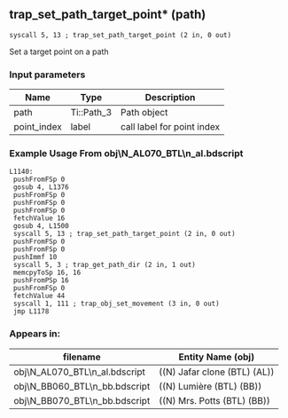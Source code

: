 ## trap_set_path_target_point* (path)

`syscall 5, 13 ; trap_set_path_target_point (2 in, 0 out)`

Set a target point on a path

### Input parameters
| Name | Type | Description
|------|------|------------
| path   | Ti::Path_3   | Path object
| point_index   | label   | call label for point index


### Example Usage From obj\N_AL070_BTL\n_al.bdscript
```plaintext
L1140:
 pushFromFSp 0
 gosub 4, L1376
 pushFromFSp 0
 pushFromFSp 0
 pushFromFSp 0
 fetchValue 16
 gosub 4, L1500
 syscall 5, 13 ; trap_set_path_target_point (2 in, 0 out)
 pushFromFSp 0
 pushFromFSp 0
 pushImmf 10
 syscall 5, 3 ; trap_get_path_dir (2 in, 1 out)
 memcpyToSp 16, 16
 pushFromPSp 16
 pushFromFSp 0
 fetchValue 44
 syscall 1, 111 ; trap_obj_set_movement (3 in, 0 out)
 jmp L1178
```


### Appears in:
| filename | Entity Name (obj)
|----------|-------------
| obj\N_AL070_BTL\n_al.bdscript       | ((N) Jafar clone (BTL) (AL))          
| obj\N_BB060_BTL\n_bb.bdscript       | ((N) Lumière (BTL) (BB))          
| obj\N_BB070_BTL\n_bb.bdscript       | ((N) Mrs. Potts (BTL) (BB))          



